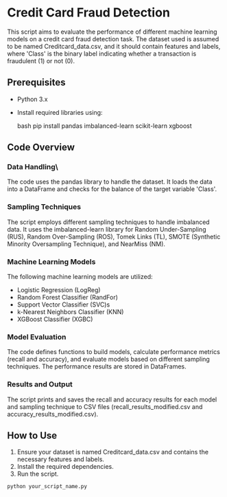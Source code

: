 # Credit Card Fraud Detection

This script aims to evaluate the performance of different machine learning models on a credit card fraud detection task. The dataset used is assumed to be named Creditcard_data.csv, and it should contain features and labels, where 'Class' is the binary label indicating whether a transaction is fraudulent (1) or not (0).

## Prerequisites

- Python 3.x
- Install required libraries using:

    bash
    pip install pandas imbalanced-learn scikit-learn xgboost
    

## Code Overview

### Data Handling\

The code uses the pandas library to handle the dataset. It loads the data into a DataFrame and checks for the balance of the target variable 'Class'.

### Sampling Techniques

The script employs different sampling techniques to handle imbalanced data. It uses the imbalanced-learn library for Random Under-Sampling (RUS), Random Over-Sampling (ROS), Tomek Links (TL), SMOTE (Synthetic Minority Oversampling Technique), and NearMiss (NM).

### Machine Learning Models

The following machine learning models are utilized:
- Logistic Regression (LogReg)
- Random Forest Classifier (RandFor)
- Support Vector Classifier (SVC)s
- k-Nearest Neighbors Classifier (KNN)
- XGBoost Classifier (XGBC)

### Model Evaluation

The code defines functions to build models, calculate performance metrics (recall and accuracy), and evaluate models based on different sampling techniques. The performance results are stored in DataFrames.

### Results and Output

The script prints and saves the recall and accuracy results for each model and sampling technique to CSV files (recall_results_modified.csv and accuracy_results_modified.csv).

## How to Use

1. Ensure your dataset is named Creditcard_data.csv and contains the necessary features and labels.
2. Install the required dependencies.
3. Run the script.

```bash
python your_script_name.py